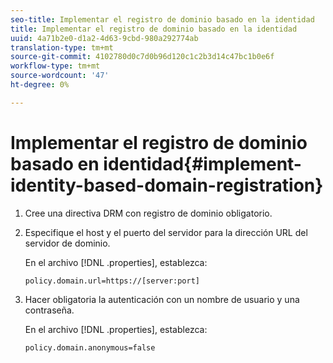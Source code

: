 ```yaml
---
seo-title: Implementar el registro de dominio basado en la identidad
title: Implementar el registro de dominio basado en la identidad
uuid: 4a71b2e0-d1a2-4d63-9cbd-980a292774ab
translation-type: tm+mt
source-git-commit: 4102780d0c7d0b96d120c1c2b3d14c47bc1b0e6f
workflow-type: tm+mt
source-wordcount: '47'
ht-degree: 0%

---
```



# Implementar el registro de dominio basado en identidad{#implement-identity-based-domain-registration}

1. Cree una directiva DRM con registro de dominio obligatorio.
1. Especifique el host y el puerto del servidor para la dirección URL del servidor de dominio.

   En el archivo [!DNL .properties], establezca:

   ```
   policy.domain.url=https://[server:port] 
   ```

1. Hacer obligatoria la autenticación con un nombre de usuario y una contraseña.

   En el archivo [!DNL .properties], establezca:

   ```
   policy.domain.anonymous=false 
   ```
